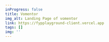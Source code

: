 ```yaml
---
inProgress: false
title: Vomentor
img_alt: Landing Page of vomentor
link: https://fypplayground-client.vercel.app
tags: []
img: ''
---
```

